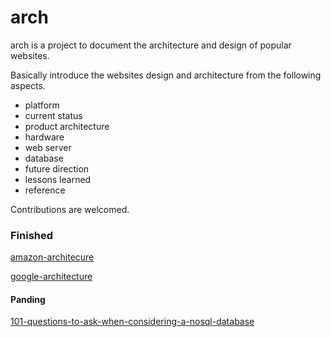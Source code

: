 # arch

arch is a project to document the architecture and design of popular websites.

Basically introduce the websites design and architecture from the following aspects.  
- platform
- current status
- product architecture
- hardware
- web server
- database
- future direction
- lessons learned
- reference

Contributions are welcomed.

### Finished
[amazon-architecure](https://github.com/aaronz/arch/blob/master/doc/zh-cn/amazon-architecure.md)

[google-architecture](https://github.com/aaronz/arch/blob/master/doc/zh-cn/google-architecture.markdown)

#### Panding
[101-questions-to-ask-when-considering-a-nosql-database](https://github.com/aaronz/arch/blob/master/doc/en-us/101-questions-to-ask-when-considering-a-nosql-database.markdown)
